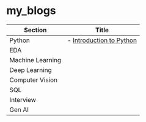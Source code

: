 # my_blogs
|Section |    Title         |  
|---|---|
| Python |  - [Introduction to Python](https://medium.com/@DIYCoding/introduction-to-python-e7a5310b5411)               |
| EDA |                                  |
| Machine Learning |                     |
| Deep Learning |                       |
| Computer Vision |                     |
| SQL |                            |
| Interview |                       |
| Gen AI |                          |
